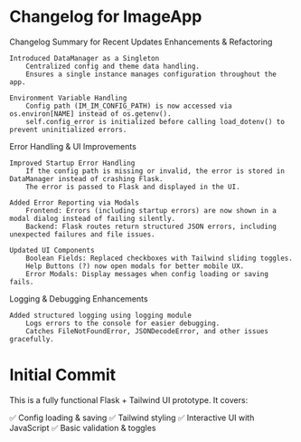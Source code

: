 # Changelog for ImageApp


Changelog Summary for Recent Updates
Enhancements & Refactoring

    Introduced DataManager as a Singleton
        Centralized config and theme data handling.
        Ensures a single instance manages configuration throughout the app.

    Environment Variable Handling
        Config path (IM_IM_CONFIG_PATH) is now accessed via os.environ[NAME] instead of os.getenv().
        self.config_error is initialized before calling load_dotenv() to prevent uninitialized errors.

Error Handling & UI Improvements

    Improved Startup Error Handling
        If the config path is missing or invalid, the error is stored in DataManager instead of crashing Flask.
        The error is passed to Flask and displayed in the UI.

    Added Error Reporting via Modals
        Frontend: Errors (including startup errors) are now shown in a modal dialog instead of failing silently.
        Backend: Flask routes return structured JSON errors, including unexpected failures and file issues.

    Updated UI Components
        Boolean Fields: Replaced checkboxes with Tailwind sliding toggles.
        Help Buttons (?) now open modals for better mobile UX.
        Error Modals: Display messages when config loading or saving fails.

Logging & Debugging Enhancements

    Added structured logging using logging module
        Logs errors to the console for easier debugging.
        Catches FileNotFoundError, JSONDecodeError, and other issues gracefully.

# Initial Commit
This is a fully functional Flask + Tailwind UI prototype. It covers: 

✅ Config loading & saving
✅ Tailwind styling
✅ Interactive UI with JavaScript
✅ Basic validation & toggles